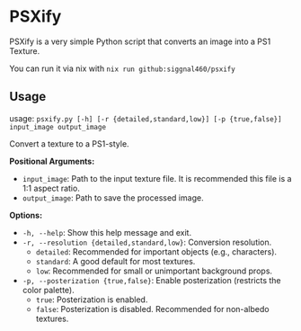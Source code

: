 # PSXify

PSXify is a very simple Python script that converts an image into a PS1 Texture.

You can run it via nix with `nix run github:siggnal460/psxify`

## Usage

usage: `psxify.py [-h] [-r {detailed,standard,low}] [-p {true,false}] input_image output_image`

Convert a texture to a PS1-style.

**Positional Arguments:**

*   `input_image`:  Path to the input texture file.  It is recommended this file is a 1:1 aspect ratio.
*   `output_image`: Path to save the processed image.

**Options:**

*   `-h, --help`:  Show this help message and exit.
*   `-r, --resolution {detailed,standard,low}`:  Conversion resolution.
    *   `detailed`: Recommended for important objects (e.g., characters).
    *   `standard`:  A good default for most textures.
    *   `low`: Recommended for small or unimportant background props.
*   `-p, --posterization {true,false}`:  Enable posterization (restricts the color palette).
    *   `true`:  Posterization is enabled.
    *   `false`: Posterization is disabled.  Recommended for non-albedo textures.

